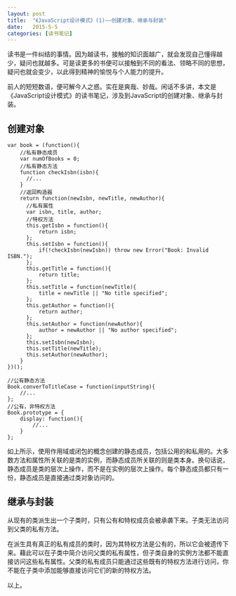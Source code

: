```yaml
---
layout: post
title:  "《JavaScript设计模式》(1)——创建对象、继承与封装"
date:   2015-5-5
categories: [读书笔记]
---
```


读书是一件纠结的事情。因为越读书，接触的知识面越广，就会发现自己懂得越少，疑问也就越多。可是读更多的书便可以接触到不同的看法、领略不同的思想，疑问也就会变少，以此得到精神的愉悦与个人能力的提升。

前人的短短数语，便可解今人之惑。实在是爽哉、妙哉。闲话不多讲，本文是《JavaScript设计模式》的读书笔记，涉及到JavaScript的创建对象、继承与封装。

## 创建对象

	var book = (function(){
	    //私有静态成员
	    var numOfBooks = 0;
	    //私有静态方法
	    function checkIsbn(isbn){
		  //...
	    }
	    //返回构造器
	    return function(newIsbn, newTitle, newAuthor){
		  //私有属性
		  var isbn, title, author;
		  //特权方法
		  this.getIsbn = function(){
			  return isbn;
		  };
		  this.setIsbn = function(){
			  if(!checkIsbn(newIsbn)) throw new Error("Book: Invalid ISBN.");
		  };
		  this.getTitle = function(){
			  return title;
		  };
		  this.setTitle = function(newTitle){
			  title = newTitle || "No title specified";
		  };
		  this.getAuthor = function(){
			  return author;
		  };
		  this.setAuthor = function(newAuthor){
			  author = newAuthor || "No author specified";
		  };
		  this.setIsbn(newIsbn);
		  this.setTitle(newTitle);
		  this.setAuthor(newAuthor);
		}
	})();

	//公有静态方法
	Book.converToTitleCase = function(inputString){
		//...
	};
	//公有，非特权方法
	Book.prototype = {
		display: function(){
			//...
		}
	};

如上所示，使用作用域或闭包的概念创建的静态成员，包括公用的和私用的。大多数方法和属性所关联的是类的实例，而静态成员所关联的则是类本身。换句话说，静态成员是类的层次上操作，而不是在实例的层次上操作。每个静态成员都只有一份，静态成员是直接通过类对象访问的。

## 继承与封装

从现有的类派生出一个子类时，只有公有和特权成员会被承袭下来。子类无法访问到父类的私有方法。

在派生具有真正的私有成员的类时，因为其特权方法是公有的，所以它会被遗传下来。藉此可以在子类中简介访问父类的私有属性，但子类自身的实例方法都不能直接访问这些私有属性。父类的私有成员只能通过这些既有的特权方法进行访问，你不能在子类中添加能够直接访问它们的新的特权方法。

以上。
